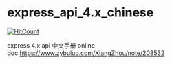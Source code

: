 # express_api_4.x_chinese

[![HitCount](http://hits.dwyl.io/{username}/{project}.svg)](http://hits.dwyl.io/{username}/{project})


express 4.x api 中文手册
online doc:https://www.zybuluo.com/XiangZhou/note/208532
